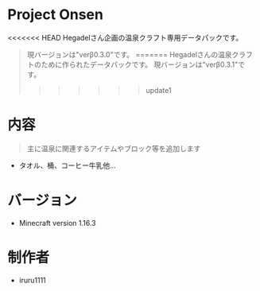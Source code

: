 # Project Onsen
<<<<<<< HEAD
Hegadelさん企画の温泉クラフト専用データパックです。
> 現バージョンは"verβ0.3.0"です。
=======
Hegadelさんの温泉クラフトのために作られたデータパックです。
> 現バージョンは"verβ0.3.1"です。
>>>>>>> update1

# 内容

> 主に温泉に関連するアイテムやブロック等を追加します

- タオル、桶、コーヒー牛乳他...

# バージョン

- Minecraft version 1.16.3

# 制作者

- iruru1111
